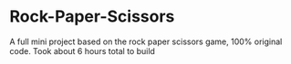 # Rock-Paper-Scissors
A full mini project based on the rock paper scissors game, 100% original code. Took about 6 hours total to build
